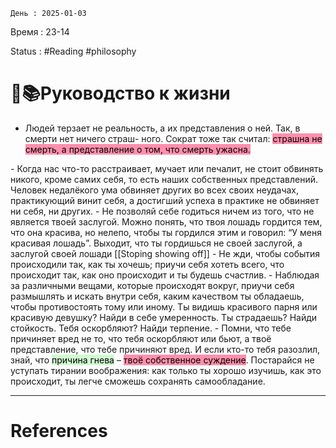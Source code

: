 	День : 2025-01-03 
Время : 23-14

Status : #Reading   #philosophy


# 📓📚Руководство к жизни

- Людей терзает не реальность, а их представления о ней. Так, в смерти нет ничего страш-
ного. Сократ тоже так считал: <mark style="background: #FF5582A6;">страшна не смерть, а представление о том, что смерть ужасна.
</mark>
- Когда нас что-то расстраивает, мучает или печалит, не стоит обвинять никого, кроме
самих себя, то есть наших собственных представлений. Человек недалёкого ума обвиняет других во всех своих неудачах, практикующий винит себя, а достигший успеха в практике не
обвиняет ни себя, ни других.
- Не позволяй себе годиться ничем из того, что не является твоей заслугой. Можно понять,
что твоя лошадь гордится тем, что она красива, но нелепо, чтобы ты гордился этим и говорил:
“У меня красивая лошадь”. Выходит, что ты гордишься не своей заслугой, а заслугой своей
 лошади [[Stoping showing off]]
 - Не жди, чтобы события происходили так, как ты хочешь; приучи себя хотеть всего, что
происходит так, как оно происходит и ты будешь счастлив.
- Наблюдая за различными вещами, которые происходят вокруг, приучи себя размышлять
и искать внутри себя, каким качеством ты обладаешь, чтобы противостоять тому или иному.
Ты видишь красивого парня или красивую девушку? Найди в себе умеренность. Ты страдаешь? Найди стойкость. Тебя оскорбляют? Найди терпение. 
- Помни, что тебе причиняет вред не то, что тебя оскорбляют или бьют, а твоё представление, что тебе причиняют вред. И если кто-то тебя разозлил, знай, что <mark style="background: #BBFABBA6;">причина гнева</mark> – <mark style="background: #FF5582A6;">твоё
собственное суждение</mark>. Постарайся не уступать тирании воображения: как только ты хорошо изучишь, как это происходит, ты легче сможешь сохранять самообладание.


---
# References